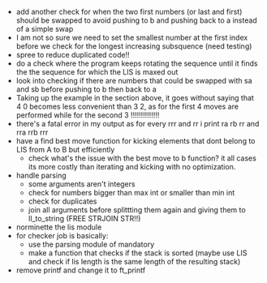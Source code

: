 - add another check for when the two first numbers (or last and first) should be swapped to avoid pushing to b and pushing back to a instead of a simple swap
- I am not so sure we need to set the smallest number at the first index before we check for the longest increasing subsquence (need testing)
- spree to reduce duplicated code!!
- do a check where the program keeps rotating the sequence until it finds the the sequence for which the LIS is maxed out
- look into checking if there are numbers that could be swapped with sa and sb before pushing to b then back to a
- Taking up the example in the section above, it goes without saying that 4 0 becomes less convenient than 3 2, as for the first 4 moves are performed while for the second 3 !!!!!!!!!!!!!!
- there's a fatal error in my output as for every rrr and rr i print ra rb rr and rra rrb rrr
- have a find best move function for kicking elements that dont belong to LIS from A to B but efficiently
  - check what's the issue with the best move to b function? it all cases its more costly than iterating and kicking with no optimization.
- handle parsing
  - some arguments aren't integers
  - check for numbers bigger than max int or smaller than min int
  - check for duplicates
  - join all arguments before splittting them again and giving them to ll_to_string (FREE STRJOIN STR!!)
- norminette the lis module
- for checker job is basically:
  - use the parsing module of mandatory
  - make a function that checks if the stack is sorted (maybe use LIS and check if lis length is the same length of the resulting stack)
- remove printf and change it to ft_printf

